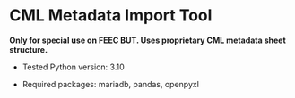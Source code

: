 # CML Metadata Import Tool

**Only for special use on FEEC BUT. Uses proprietary CML metadata sheet structure.**

* Tested Python version: 3.10

* Required packages: mariadb, pandas, openpyxl